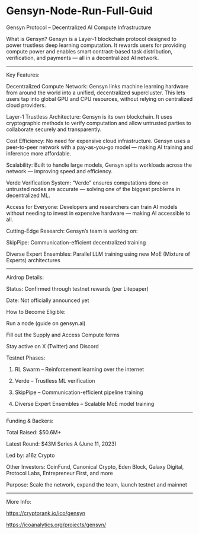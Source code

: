 # Gensyn-Node-Run-Full-Guid
Gensyn Protocol – Decentralized AI Compute Infrastructure

What is Gensyn?
Gensyn is a Layer-1 blockchain protocol designed to power trustless deep learning computation. It rewards users for providing compute power and enables smart contract-based task distribution, verification, and payments — all in a decentralized AI network.


---

Key Features:

Decentralized Compute Network:
Gensyn links machine learning hardware from around the world into a unified, decentralized supercluster. This lets users tap into global GPU and CPU resources, without relying on centralized cloud providers.

Layer-1 Trustless Architecture:
Gensyn is its own blockchain. It uses cryptographic methods to verify computation and allow untrusted parties to collaborate securely and transparently.

Cost Efficiency:
No need for expensive cloud infrastructure. Gensyn uses a peer-to-peer network with a pay-as-you-go model — making AI training and inference more affordable.

Scalability:
Built to handle large models, Gensyn splits workloads across the network — improving speed and efficiency.

Verde Verification System:
“Verde” ensures computations done on untrusted nodes are accurate — solving one of the biggest problems in decentralized ML.

Access for Everyone:
Developers and researchers can train AI models without needing to invest in expensive hardware — making AI accessible to all.

Cutting-Edge Research:
Gensyn’s team is working on:

SkipPipe: Communication-efficient decentralized training

Diverse Expert Ensembles: Parallel LLM training using new MoE (Mixture of Experts) architectures




---

Airdrop Details:

Status: Confirmed through testnet rewards (per Litepaper)

Date: Not officially announced yet

How to Become Eligible:

Run a node (guide on gensyn.ai)

Fill out the Supply and Access Compute forms

Stay active on X (Twitter) and Discord



Testnet Phases:

1. RL Swarm – Reinforcement learning over the internet


2. Verde – Trustless ML verification


3. SkipPipe – Communication-efficient pipeline training


4. Diverse Expert Ensembles – Scalable MoE model training




---

Funding & Backers:

Total Raised: $50.6M+

Latest Round: $43M Series A (June 11, 2023)

Led by: a16z Crypto

Other Investors: CoinFund, Canonical Crypto, Eden Block, Galaxy Digital, Protocol Labs, Entrepreneur First, and more

Purpose: Scale the network, expand the team, launch testnet and mainnet



---

More Info:

https://cryptorank.io/ico/gensyn

https://icoanalytics.org/projects/gensyn/
